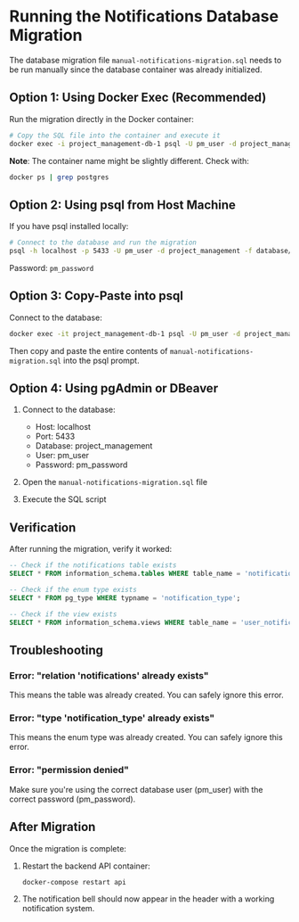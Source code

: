 # Running the Notifications Database Migration

The database migration file `manual-notifications-migration.sql` needs to be run manually since the database container was already initialized.

## Option 1: Using Docker Exec (Recommended)

Run the migration directly in the Docker container:

```bash
# Copy the SQL file into the container and execute it
docker exec -i project_management-db-1 psql -U pm_user -d project_management < database/manual-notifications-migration.sql
```

**Note**: The container name might be slightly different. Check with:
```bash
docker ps | grep postgres
```

## Option 2: Using psql from Host Machine

If you have psql installed locally:

```bash
# Connect to the database and run the migration
psql -h localhost -p 5433 -U pm_user -d project_management -f database/manual-notifications-migration.sql
```

Password: `pm_password`

## Option 3: Copy-Paste into psql

Connect to the database:
```bash
docker exec -it project_management-db-1 psql -U pm_user -d project_management
```

Then copy and paste the entire contents of `manual-notifications-migration.sql` into the psql prompt.

## Option 4: Using pgAdmin or DBeaver

1. Connect to the database:
   - Host: localhost
   - Port: 5433
   - Database: project_management
   - User: pm_user
   - Password: pm_password

2. Open the `manual-notifications-migration.sql` file

3. Execute the SQL script

## Verification

After running the migration, verify it worked:

```sql
-- Check if the notifications table exists
SELECT * FROM information_schema.tables WHERE table_name = 'notifications';

-- Check if the enum type exists
SELECT * FROM pg_type WHERE typname = 'notification_type';

-- Check if the view exists
SELECT * FROM information_schema.views WHERE table_name = 'user_notification_counts';
```

## Troubleshooting

### Error: "relation 'notifications' already exists"
This means the table was already created. You can safely ignore this error.

### Error: "type 'notification_type' already exists"
This means the enum type was already created. You can safely ignore this error.

### Error: "permission denied"
Make sure you're using the correct database user (pm_user) with the correct password (pm_password).

## After Migration

Once the migration is complete:

1. Restart the backend API container:
   ```bash
   docker-compose restart api
   ```

2. The notification bell should now appear in the header with a working notification system.
